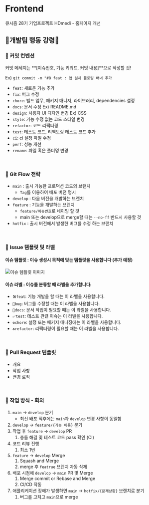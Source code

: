 # Frontend

큐시즘 28기 기업프로젝트 HDmedi - 홈페이지 개선

## 📢개발팀 행동 강령📢

### 📕 커밋 컨벤션

커밋 메세지는 **[이슈번호, 기능 키워드, 커밋 내용]**으로 작성할 것!

Ex) `git commit -m "#8 feat : 앱 설치 플로팅 배너 추가 `

- `feat`: 새로운 기능 추가
- `fix`: 버그 수정
- `chore`: 빌드 업무, 패키지 매니저, 라이브러리, dependencies 설정
- `docs`: 문서 수정 Ex) README.md
- `design`: 사용자 UI 디자인 변경 Ex) CSS
- `style`: 기능 수정 없는 코드 스타일 변경
- `refactor`: 코드 리팩터링
- `test`: 테스트 코드, 리펙토링 테스트 코드 추가
- `ci`: ci 설정 파일 수정
- `perf`: 성능 개선
- `rename`: 파일 혹은 폴더명 변경

<br>

### 📙 Git Flow 전략

- `main` : 출시 가능한 프로덕션 코드의 브랜치
  - `Tag`를 이용하여 배포 버전 명시
- `develop` : 다음 버전을 개발하는 브랜치
- `feature` : 기능을 개발하는 브랜치
  - `feature/이슈번호`로 네이밍 할 것
  - main 또는 develop으로 merge할 때는 `--no-ff` 반드시 사용할 것
- `hotfix` : 출시 버전에서 발생한 버그를 수정 하는 브랜치

<br>

### 📒 Issue 템플릿 및 라벨

#### 이슈 템플릿 : 이슈 생성시 목적에 맞는 템플릿을 사용합니다 (추가 예정)

![이슈 템플릿 이미지](../Frontend/.github/image.png)

#### 이슈 라벨 : 이슈를 분류할 때 라벨을 추가합니다:

- `🛠feat`: 기능 개발을 할 때는 이 라벨을 사용합니다.
- `🔨bug`: 버그를 수정할 때는 이 라벨을 사용합니다.
- `📃docs`: 문서 작업이 필요할 때는 이 라벨을 사용합니다.
- `✅test`: 테스트 관련 이슈는 이 라벨을 사용합니다.
- `⚙chore`: 설정 또는 패키지 매니징에는 이 라벨을 사용합니다.
- `♻refactor`: 리팩터링이 필요할 때는 이 라벨을 사용합니다.

<br>

### 📗 Pull Request 템플릿

- 개요
- 작업 사항
- 변경 로직

<br>

### 📘 작업 방식 - 회의

1. `main` → `develop` 분기
   - 최신 배포 직후에는 `main`과 `develop` 변경 사항이 동일함
2. `develop` → `feature/{기능 이름}` 분기
3. 작업 후 `feature` → `develop` PR
   1. 충돌 해결 및 테스트 코드 pass 확인 (CI)
4. 코드 리뷰 진행
   1. 최소 1번
5. `feature` → `develop` Merge
   1. Squash and Merge
   2. merge 후 `featrue` 브랜치 자동 삭제
6. 배포 시점에 `develop` → `main` PR 및 Merge
   1. Merge commit or Rebase and Merge
   2. CI/CD 작동
7. 애플리케이션 장애가 발생하면 `main` → `hotfix/{문제상황}` 브랜치로 분기
   1. 버그를 고치고 `main`으로 merge
